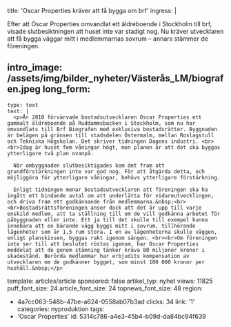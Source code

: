 title: 'Oscar Properties kräver att få bygga om brf'
ingress: |
  <p>Efter att Oscar Properties omvandlat ett äldreboende i Stockholm till brf, visade slutbesiktningen att huset inte var stadigt nog. Nu kräver utvecklaren att få bygga väggar mitt i medlemmarnas sovrum – annars stämmer de föreningen.
  </p>
  
intro_image: /assets/img/bilder_nyheter/Västerås_LM/biografen.jpeg
long_form:
  -
    type: text
    text: |
      <p>År 2010 förvärvade bostadsutvecklaren Oscar Properties ett gammalt äldreboende på Ruddammsbacken i Stockholm, som nu har omvandlats till Brf Biografen med exklusiva bostadsrätter. Byggnaden är belägen på gränsen till stadsdelen Östermalm, mellan Roslagstull och Tekniska Högskolan. Det skriver tidningen Dagens industri. <br><br>Idag är huset fem våningar högt, men planen är att det ska byggas ytterligare två plan ovanpå.  
      
      När ombyggnaden slutbesiktigades kom det fram att grundförstärkningen inte var god nog. För att åtgärda detta, och möjliggöra för ytterligare våningar, behövs ytterligare förstärkning.  
      
      Enligt tidningen menar bostadsutvecklaren att föreningen ska ha ingått ett bindande avtal om att underlätta för vidareutvecklingen, och driva fram ett godkännande från medlemmarna.&nbsp;<br><br>Bostadsrättsföreningen anser dock att det är upp till varje enskild medlem, att ta ställning till om de vill godkänna arbetet för påbyggnaden eller inte. Ett ja till det skulle till exempel kunna innebära att en bärande vägg byggs mitt i sovrum, tillhörande lägenheter som är 1,5 rum stora. I en av lägenheterna skulle väggen, enligt planskissen, byggas rakt igenom sängen. <br><br>Om föreningen inte ser till att beslutet röstas igenom, har Oscar Properties meddelat att de genom stämning tänker kräva 80 miljoner kronor i skadestånd. Berörda medlemmar har erbjudits kompensation av utvecklaren om de godkänner bygget, som minst 100 000 kronor per hushåll.&nbsp;</p>
      
template: articles/article
sponsored: false
artikel_typ: nyhet
views: 11825
puff_font_size: 24
article_font_size: 24
topnews_font_size: 48
region:
  - 4a7cc063-548b-47be-a624-0558ab07b3ad
clicks: 34
link: '1'
categories: nyproduktion
tags:
  - 'Oscar Properties'
id: 5314c786-a4e3-45b4-b09d-da84bc94f639
